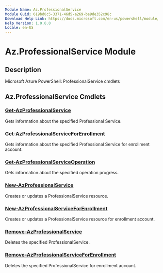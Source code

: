 ```yaml
---
Module Name: Az.ProfessionalService
Module Guid: 619bd0c5-3371-46d5-a269-be9de352c98c
Download Help Link: https://docs.microsoft.com/en-us/powershell/module/az.professionalservice
Help Version: 1.0.0.0
Locale: en-US
---
```


# Az.ProfessionalService Module
## Description
Microsoft Azure PowerShell: ProfessionalService cmdlets

## Az.ProfessionalService Cmdlets
### [Get-AzProfessionalService](Get-AzProfessionalService.md)
Gets information about the specified Professional Service.

### [Get-AzProfessionalServiceForEnrollment](Get-AzProfessionalServiceForEnrollment.md)
Gets information about the specified Professional Service for enrollment account.

### [Get-AzProfessionalServiceOperation](Get-AzProfessionalServiceOperation.md)
Gets information about the specified operation progress.

### [New-AzProfessionalService](New-AzProfessionalService.md)
Creates or updates a ProfessionalService resource.

### [New-AzProfessionalServiceForEnrollment](New-AzProfessionalServiceForEnrollment.md)
Creates or updates a ProfessionalService resource for enrollment account.

### [Remove-AzProfessionalService](Remove-AzProfessionalService.md)
Deletes the specified ProfessionalService.

### [Remove-AzProfessionalServiceForEnrollment](Remove-AzProfessionalServiceForEnrollment.md)
Deletes the specified ProfessionalService for enrollment account.

